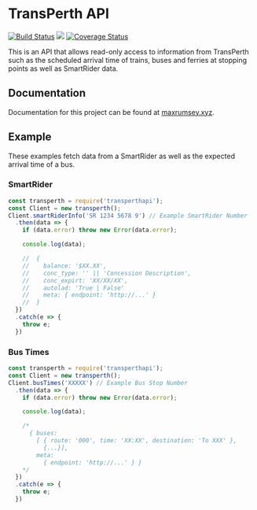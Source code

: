 # TransPerth API
[![Build Status](https://travis-ci.org/maxrumsey/transperthAPI.svg?branch=master)](https://travis-ci.org/maxrumsey/transperthAPI)
![](https://img.shields.io/npm/v/transperthapi.svg?style=flat)
[![Coverage Status](https://coveralls.io/repos/github/maxrumsey/transperthAPI/badge.svg?branch=master)](https://coveralls.io/github/maxrumsey/transperthAPI?branch=master)

This is an API that allows read-only access to information from TransPerth such as the scheduled arrival time of trains, buses and ferries at stopping points as well as SmartRider data.

## Documentation
Documentation for this project can be found at [maxrumsey.xyz](https://maxrumsey.xyz/transperthapi/API).

## Example
These examples fetch data from a SmartRider as well as the expected arrival time of a bus.
### SmartRider
```js
const transperth = require('transperthapi');
const Client = new transperth();
Client.smartRiderInfo('SR 1234 5678 9') // Example SmartRider Number
  .then(data => {
    if (data.error) throw new Error(data.error);

    console.log(data);

    //  {
    //    balance: '$XX.XX',
    //    conc_type: '' || 'Concession Description',
    //    conc_expirt: 'XX/XX/XX',
    //    autolad: 'True | False'
    //    meta: { endpoint: 'http://...' }
    //  }
  })
  .catch(e => {
    throw e;
  })
```
### Bus Times
```js
const transperth = require('transperthapi');
const Client = new transperth();
Client.busTimes('XXXXX') // Example Bus Stop Number
  .then(data => {
    if (data.error) throw new Error(data.error);

    console.log(data);

    /*
      { buses:
        [ { route: '000', time: 'XX:XX', destination: 'To XXX' },
          {...}],
        meta:
          { endpoint: 'http://...' } }
    */
  })
  .catch(e => {
    throw e;
  })
```
